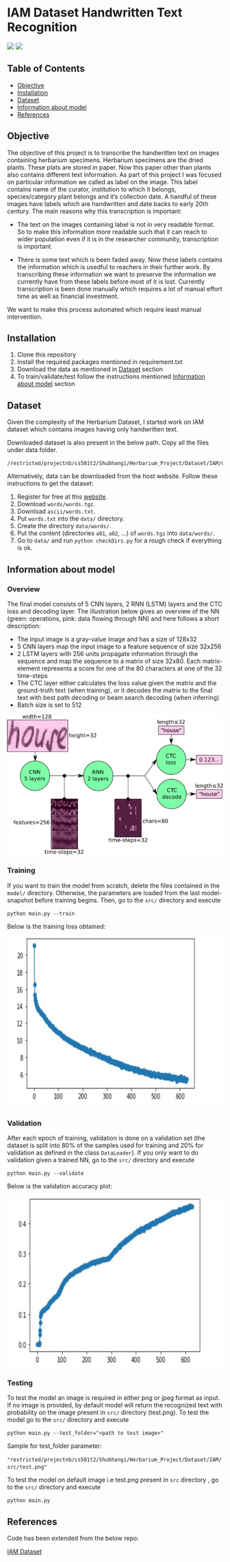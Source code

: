 # IAM Dataset Handwritten Text Recognition 

![](https://img.shields.io/badge/python-3.6.5-green.svg?style=flat)  ![](https://img.shields.io/badge/tensorflow-1.12-orange.svg?style=flat)

## Table of Contents

- [Objective](#objective)
- [Installation](#installation)
- [Dataset](#dataset)
- [Information about model](#information-about-model)
- [References](#references)

## Objective

The objective of this project is to transcribe the handwritten text on images containing herbarium specimens. Herbarium specimens are the dried plants. These plats are stored in paper. Now this paper other than plants also contains different text information. As part of this project I was focused on particular information we called as label on the image. This label contains name of the curator, institution to which it belongs, species/category plant belongs and it’s collection date. A handful of these images have labels which are handwritten and date backs to early 20th century. The main reasons why this transcription is important:
* The text on the images containing label is not in very readable format. So to make this information more readable such that it can reach to wider population even if it is in the researcher community, transcription is important.

* There is some text which is been faded away. Now these labels contains the information which is usedful to reachers in their further work. By transcribing these information we want to preserve the information we currently have from these labels before most of it is lost. Currently transcription is been done manually which requires a lot of manual effort time as well as financial investment. 

We want to make this process automated which require least manual intervention.

## Installation

1. Clone this repository
2. Install the required packages mentioned in requirement.txt
3. Download the data as mentioned in [Dataset](#dataset) section
4. To train/validate/test follow the instructions mentioned [Information about model](#information-about-model) section

## Dataset

Given the complexity of the Herbarium Dataset, I started work on IAM dataset which contains images having only handwritten text. 

Downloaded dataset is also present in the below path. Copy all the files under data folder.

```console
/restricted/projectnb/cs501t2/Shubhangi/Herbarium_Project/Dataset/IAM/data
```

Alternatively, data can be downloaded from the host website. Follow these instructions to get the dataset:

1. Register for free at this [website](http://www.fki.inf.unibe.ch/databases/iam-handwriting-database).
2. Download `words/words.tgz`.
3. Download `ascii/words.txt`.
4. Put `words.txt` into the `data/` directory.
5. Create the directory `data/words/`.
6. Put the content (directories `a01`, `a02`, ...) of `words.tgz` into `data/words/`.
7. Go to `data/` and run `python checkDirs.py` for a rough check if everything is ok.


## Information about model

### Overview

The final model consists of 5 CNN layers, 2 RNN (LSTM) layers and the CTC loss and decoding layer. The illustration below gives an overview of the NN (green: operations, pink: data flowing through NN) and here follows a short description:

* The input image is a gray-value image and has a size of 128x32
* 5 CNN layers map the input image to a feature sequence of size 32x256
* 2 LSTM layers with 256 units propagate information through the sequence and map the sequence to a matrix of size 32x80. Each matrix-element represents a score for one of the 80 characters at one of the 32 time-steps
* The CTC layer either calculates the loss value given the matrix and the ground-truth text (when training), or it decodes the matrix to the final text with best path decoding or beam search decoding (when inferring)
* Batch size is set to 512


![nn_overview](./doc/nn_overview.png)

### Training

If you want to train the model from scratch, delete the files contained in the `model/` directory. Otherwise, the parameters are loaded from the last model-snapshot before training begins. Then, go to the `src/` directory and execute 
```console
python main.py --train
```

Below is the training loss obtained:

<img src="./doc/training_loss.jpg" width="550" height="400">

### Validation

After each epoch of training, validation is done on a validation set (the dataset is split into 80% of the samples used for training and 20% for validation as defined in the class `DataLoader`). If you only want to do validation given a trained NN, go to the `src/` directory and execute 
```console
python main.py --validate
```

Below is the validation accuracy plot:

<img src="./doc/validation_accuracy.jpg" width="500" height="400">

### Testing

To test the model an image is required in either png or jpeg format as input. If no image is provided, by default model will return the recognized text with probability on the image present in `src/` directory (test.png). To test the model go to the `src/` directory and execute 

```console
python main.py --test_folder="<path to test image>"
```
Sample for test_folder parameter:

`"restricted/projectnb/cs501t2/Shubhangi/Herbarium_Project/Dataset/IAM/src/test.png"`

To test the model on default image i.e test.png present in `src` directory , go to the `src/` directory and execute 
```console
python main.py 
```
## References

Code has been extended from the below repo:

[IAM Dataset](https://github.com/githubharald/SimpleHTR)

